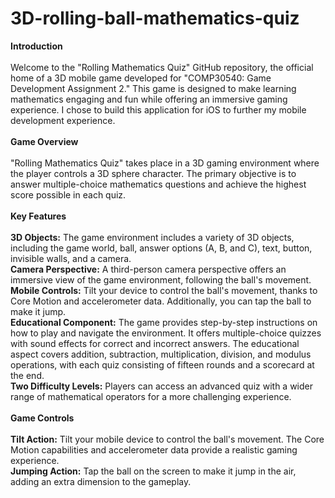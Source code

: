 # 3D-rolling-ball-mathematics-quiz
**Introduction**<br>
<br>Welcome to the "Rolling Mathematics Quiz" GitHub repository, the official home of a 3D mobile game developed for "COMP30540: Game Development Assignment 2." This game is designed to make learning mathematics engaging and fun while offering an immersive gaming experience. I chose to build this application for iOS to further my mobile development experience.
<br>
<br>**Game Overview**<br>
<br>"Rolling Mathematics Quiz" takes place in a 3D gaming environment where the player controls a 3D sphere character. The primary objective is to answer multiple-choice mathematics questions and achieve the highest score possible in each quiz.
<br>
<br>**Key Features**<br>
<br>**3D Objects:** The game environment includes a variety of 3D objects, including the game world, ball, answer options (A, B, and C), text, button, invisible walls, and a camera.
<br>
**Camera Perspective:** A third-person camera perspective offers an immersive view of the game environment, following the ball's movement.
<br>
**Mobile Controls:** Tilt your device to control the ball's movement, thanks to Core Motion and accelerometer data. Additionally, you can tap the ball to make it jump.
<br>
**Educational Component:** The game provides step-by-step instructions on how to play and navigate the environment. It offers multiple-choice quizzes with sound effects for correct and incorrect answers. The educational aspect covers addition, subtraction, multiplication, division, and modulus operations, with each quiz consisting of fifteen rounds and a scorecard at the end.
<br>
**Two Difficulty Levels:** Players can access an advanced quiz with a wider range of mathematical operators for a more challenging experience.
<br>
<br>**Game Controls**<br>
<br>**Tilt Action:** Tilt your mobile device to control the ball's movement. The Core Motion capabilities and accelerometer data provide a realistic gaming experience.
<br>
**Jumping Action:** Tap the ball on the screen to make it jump in the air, adding an extra dimension to the gameplay.
